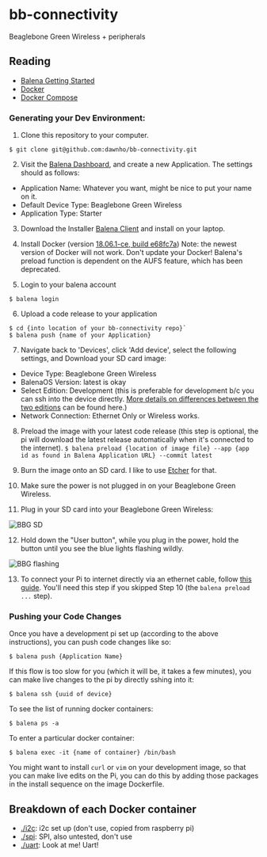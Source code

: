 # bb-connectivity
Beaglebone Green Wireless + peripherals

## Reading
* [Balena Getting Started](https://www.balena.io/docs/learn/getting-started/beaglebone-green-wifi/python/)
* [Docker](https://docker-curriculum.com/)
* [Docker Compose](https://www.baeldung.com/docker-compose)

### Generating your Dev Environment:
1. Clone this repository to your computer.
```
$ git clone git@github.com:dawnho/bb-connectivity.git
```

2. Visit the [Balena Dashboard](https://dashboard.balena-cloud.com/apps), and create a new Application. The settings should as follows:
  - Application Name: Whatever you want, might be nice to put your name on it.
  - Default Device Type: Beaglebone Green Wireless
  - Application Type: Starter

3. Download the Installer [Balena Client](https://github.com/balena-io/balena-cli/releases) and install on your laptop.

4. Install Docker (version [18.06.1-ce, build e68fc7a](https://download.docker.com/mac/stable/26764/Docker.dmg))
 Note: the newest version of Docker will not work. Don't update your Docker!
 Balena's preload function is dependent on the AUFS feature, which has been deprecated.

5. Login to your balena account
```
$ balena login
```

6. Upload a code release to your application
```
$ cd {into location of your bb-connectivity repo}`
$ balena push {name of your Application}
```

7. Navigate back to 'Devices', click 'Add device', select the following settings, and Download your SD card image:
  - Device Type: Beaglebone Green Wireless
  - BalenaOS Version: latest is okay
  - Select Edition: Development (this is preferable for development b/c you can ssh into the device directly. [More details on differences between the two editions](https://www.balena.io/docs/reference/OS/overview/2.x/#dev-vs-prod-images) can be found here.)
  - Network Connection: Ethernet Only or Wireless works.

8. Preload the image with your latest code release (this step is optional, the pi will download the latest release automatically when it's connected to the internet).
`$ balena preload {location of image file} --app {app id as found in Balena Application URL} --commit latest`

9. Burn the image onto an SD card. I like to use [Etcher](https://etcher.io/) for that.

10. Make sure the power is not plugged in on your Beaglebone Green Wireless.

11. Plug in your SD card into your Beaglebone Green Wireless:

![BBG SD](https://i.imgur.com/idthJQv.jpg)

12. Hold down the "User button", while you plug in the power, hold the button until you see the blue lights flashing wildly.

![BBG flashing](https://i.imgur.com/Ek3ebMY.jpg)

13. To connect your Pi to internet directly via an ethernet cable, follow [this guide](https://docs.google.com/document/d/1izqZt8YVsLykwC0sS3_QU7IvVkBN85xsrnbxHEeQqzA/edit). You'll need this step if you skipped Step 10 (the `balena preload ...` step).

### Pushing your Code Changes
Once you have a development pi set up (according to the above instructions), you can push code changes like so:
```
$ balena push {Application Name}
```

If this flow is too slow for you (which it will be, it takes a few minutes), you can make live changes to the pi by directly sshing into it:
```
$ balena ssh {uuid of device}
```
To see the list of running docker containers:
```
$ balena ps -a
```
To enter a particular docker container:
```
$ balena exec -it {name of container} /bin/bash
```

You might want to install `curl` or `vim` on your development image, so that you can make live edits on the Pi, you can do this by adding those packages in the install sequence on the image Dockerfile.

## Breakdown of each Docker container
- [./i2c](./i2c): i2c set up (don't use, copied from raspberry pi)
- [./spi](./spi): SPI, also untested, don't use
- [./uart](./uart): Look at me! Uart!
